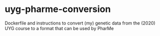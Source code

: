 # uyg-pharme-conversion
Dockerfile and instructions to convert (my) genetic data from the (2020) UYG course to a format that can be used by PharMe
